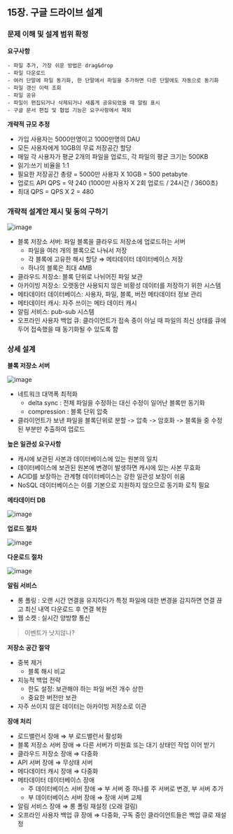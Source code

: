 
## 15장. 구글 드라이브 설계

### 문제 이해 및 설계 범위 확정

**요구사항**

```
- 파일 추가, 가장 쉬운 방법은 drag&drop
- 파일 다운로드
- 여러 단말에 파일 동기화, 한 단말에서 파일을 추가하면 다른 단말에도 자동으로 동기화
- 파일 갱신 이력 조회
- 파일 공유
- 파일이 편집되거나 삭제되거나 새롭게 공유되었을 때 알림 표시
- 구글 문서 편집 및 협업 기능은 요구사항에서 제외
```

**개략적 규모 추정**

- 가입 사용자는 5000만명이고 1000만명의 DAU
- 모든 사용자에게 10GB의 무료 저장공간 할당
- 매일 각 사용자가 평균 2개의 파일을 업로드, 각 파일의 평균 크기는 500KB
- 읽기:쓰기 비율을 1:1
- 필요한 저장공간 총량 = 5000만 사용자 X 10GB = 500 petabyte
- 업로드 API QPS = 약 240 (1000만 사용자 X 2회 업로드 / 24시간 / 3600초)
- 최대 QPS = QPS X 2 = 480

### 개략적 설계안 제시 및 동의 구하기

![image](https://github.com/rachel5004/23-7-SystemDesignInterview/assets/75432228/bb06023c-5fd6-423f-a71f-2505aecc55b6)

- 블록 저장소 서버: 파일 블록을 클라우드 저장소에 업로드하는 서버
    - 파일을 여러 개의 블록으로 나눠서 저장
    - 각 블록에 고유한 해시 할당 ⇒ 메타데이터 데이터베이스 저장
    - 하나의 블록은 최대 4MB
- 클라우드 저장소: 블록 단위로 나뉘어진 파일 보관
- 아카이빙 저장소: 오랫동안 사용되지 않은 비황성 데이터를 저장하기 위한 시스템
- 메타데이터 데이터베이스: 사용자, 파일, 블록, 버전 메타데이터 정보 관리
- 메타데이터 캐시: 자주 쓰이는 메타 데이터 캐시
- 알림 서비스: pub-sub 시스템
- 오프라인 사용자 백업 큐: 클라이언트가 접속 중이 아닐 때 파일의 최신 상태를 큐에 두어 접속했을 때 동기화될 수 있도록 함


### 상세 설계

**블록 저장소 서버**

![image](https://github.com/rachel5004/23-7-SystemDesignInterview/assets/75432228/531f65b7-1f95-4129-80a7-eb10aff0dfd0)

- 네트워크 대역폭 최적화
    - delta sync : 전체 파일을 수정하는 대신 수정이 일어난 블록만 동기화
    - compression : 블록 단위 압축
- 클라이언트가 보낸 파일을 블록단위로 분할 -> 압축 -> 암호화 -> 블록들 중 수정된 부분만 추출하여 업로드


**높은 일관성 요구사항**

- 캐시에 보관된 사본과 데이터베이스에 있는 원본의 일치
- 데이터베이스에 보관된 원본에 변경이 발생하면 캐시에 있는 사본 무효화
- ACID를 보장하는 관계형 데이터베이스는 강한 일관성 보장이 쉬움
- NoSQL 데이터베이스는 이를 기본으로 지원하지 않으므로 동기화 로직 필요


**메타데이터 DB**

![image](https://github.com/rachel5004/23-7-SystemDesignInterview/assets/75432228/b18f1685-a72b-4d6f-a353-9ae37a151a7f)


**업로드 절차**

![image](https://github.com/rachel5004/23-7-SystemDesignInterview/assets/75432228/bb1497b8-b82c-4802-9bf5-b99d20458f94)

**다운로드 절차**

![image](https://github.com/rachel5004/23-7-SystemDesignInterview/assets/75432228/5f2e90b9-cca8-458a-b48f-aa8916a0940e)

**알림 서비스**

- 롱 폴링 : 오랜 시간 연결을 유지하다가 특정 파일에 대한 변경을 감지하면 연결 끊고 최신 내역 다운로드 후 연결 복원
- 웹 소켓 : 실시간 양방향 통신

> 이벤트가 낫지않나?

**저장소 공간 절약**

- 중복 제거
    - 블록 해시 비교
- 지능적 백업 전략
    - 한도 설정: 보관해야 하는 파일 버전 개수 상한
    - 중요한 버전만 보관
- 자주 쓰이지 않은 데이터는 아카이빙 저장소로 이관

**장애 처리**

- 로드밸런서 장애 ⇒ 부 로드밸런서 활성화
- 블록 저장소 서버 장애 ⇒ 다른 서버가 미원효 또는 대기 상태인 작업 이어 받기
- 클라우드 저장소 장애 ⇒ 다중화
- API 서버 장애 ⇒ 무상태 서버
- 메다데이터 캐시 장애 ⇒ 다중화
- 메타데이터 데이터베이스 장애
    - 주 데이터베이스 서버 장애 ⇒ 부 서버 중 하나를 주 서버로 변경, 부 서버 추가
    - 부 데이터베이스 서버 장애 ⇒ 장애 서버 교체
- 알림 서비스 장애 ⇒ 롱 폴링 재설정 (오래 걸림)
- 오프라인 사용자 백업 큐 장애 ⇒ 다중화, 구독 중인 클라이언트들은 백업 큐로 재설정
